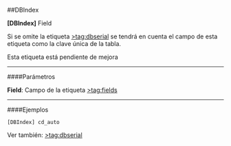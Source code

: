 ##DBIndex

**[DBIndex]**  Field 
    

Si se omite la etiqueta [>tag:dbserial](DBSerial) se tendrá en cuenta el campo de esta etiqueta como la clave única de la tabla.

Esta etiqueta está pendiente de mejora


- - -

####Parámetros

**Field**:
	Campo de la etiqueta [>tag:fields](Fields)


- - -

####Ejemplos

```
[DBIndex] cd_auto

```

Ver también:
	[>tag:dbserial](DBSerial)
   